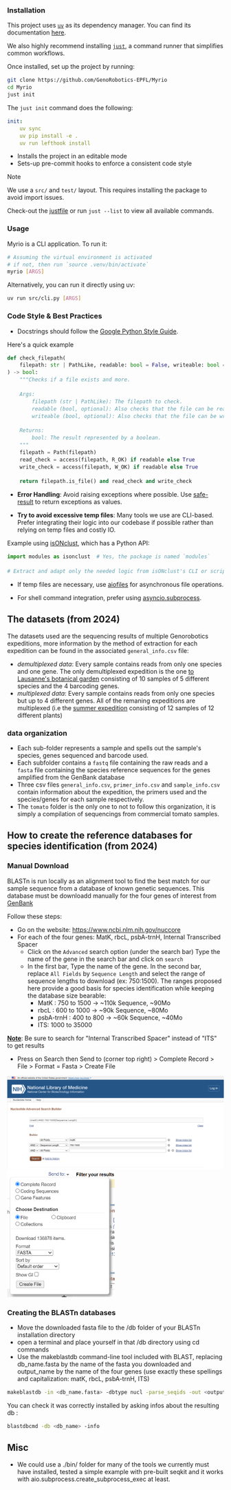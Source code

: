 ### Installation

This project uses [`uv`](https://github.com/astral-sh/uv?tab=readme-ov-file#installation) as its dependency manager. You can find its documentation [here](https://docs.astral.sh/uv/).

We also highly recommend installing [`just`](https://github.com/casey/just#installation), a command runner that simplifies common workflows.

Once installed, set up the project by running:
``` bash
git clone https://github.com/GenoRobotics-EPFL/Myrio
cd Myrio
just init
```

The `just init` command does the following:
``` yaml
init:
    uv sync
    uv pip install -e .
    uv run lefthook install
```
* Installs the project in an editable mode
* Sets-up pre-commit hooks to enforce a consistent code style

> [!NOTE]
> We use a `src/` and `test/` layout. This requires installing the package to avoid import issues.
>
> Check-out the [justfile](/justfile) or run `just --list` to view all available commands.


### Usage
Myrio is a CLI application. To run it:
``` bash
# Assuming the virtual environment is activated
# if not, then run `source .venv/bin/activate`
myrio [ARGS]
```

Alternatively, you can run it directly using uv:
``` bash
uv run src/cli.py [ARGS]
```

### Code Style & Best Practices

* Docstrings should follow the [Google Python Style Guide](https://google.github.io/styleguide/pyguide.html).

Here's a quick example
``` py
def check_filepath(
    filepath: str | PathLike, readable: bool = False, writeable: bool = False
) -> bool:
    """Checks if a file exists and more.

    Args:
        filepath (str | PathLike): The filepath to check.
        readable (bool, optional): Also checks that the file can be read. Defaults to False.
        writeable (bool, optional): Also checks that the file can be written to. Defaults to False.

    Returns:
        bool: The result represented by a boolean.
    """
    filepath = Path(filepath)
    read_check = access(filepath, R_OK) if readable else True
    write_check = access(filepath, W_OK) if readable else True

    return filepath.is_file() and read_check and write_check
```

* **Error Handling**: Avoid raising exceptions where possible. Use [safe-result](https://github.com/overflowy/safe-result) to return exceptions as values.

* **Try to avoid excessive temp files**: Many tools we use are CLI-based. Prefer integrating their logic into our codebase if possible rather than relying on temp files and costly IO.

Example using [isONclust](https://github.com/ksahlin/isONclust), which has a Python API:
``` py
import modules as isonclust  # Yes, the package is named `modules`

# Extract and adapt only the needed logic from isONclust's CLI or script
```

* If temp files are necessary, use [aiofiles](https://github.com/Tinche/aiofiles) for asynchronous file operations.

* For shell command integration, prefer using [asyncio.subprocess](https://docs.python.org/3/library/asyncio-subprocess.html).

## The datasets (from 2024)

The datasets used are the sequencing results of multiple Genorobotics expeditions, more information by the method of extraction for each expedition can be found in the associated `general_info.csv` file:
- *demultiplexed data*: Every sample contains reads from only one species and one gene. The only demultiplexed expedition is the one [to Lausanne's botanical garden](data/expedition_jardin_botanique/) consisting of 10 samples of 5 different species and the 4 barcoding genes.
- *multiplexed data*: Every sample contains reads from only one species but up to 4 different genes. All of the remaning expeditions are multiplexed (i.e the [summer expedition](data/summer_expedition/) consisting of 12 samples of 12 different plants)

### data organization
- Each sub-folder represents a sample and spells out the sample's species, genes sequenced and barcode used.
- Each subfolder contains a `fastq` file containing the raw reads and a `fasta` file containing the species reference sequences for the genes amplified from the GenBank database
- Three csv files `general_info.csv`, `primer_info.csv` and `sample_info.csv` contain information about the expedition, the primers used and the species/genes for each sample respectively.
- The `tomato` folder is the only one to not to follow this organization, it is simply a compilation of sequencings from commercial tomato samples.

## How to create the reference databases for species identification (from 2024)

### Manual Download

BLASTn is run locally as an alignment tool to find the best match for our sample sequence from a database of known genetic sequences. This database must be downloadd manually for the four genes of interest from [GenBank](https://www.ncbi.nlm.nih.gov/genbank/)

Follow these steps:
- Go on the website: https://www.ncbi.nlm.nih.gov/nuccore
- For each of the four genes: MatK, rbcL, psbA-trnH, Internal Transcribed Spacer
   - Click on the `Advanced` search option (under the search bar)
   Type the name of the gene in the search bar and click on `search`
   - In the first bar, Type the name of the gene. In the second bar, replace `All Fields` by `Sequence Length` and select the range of sequence lengths to download (ex: 750:1500). The ranges proposed here provide a good basis for species identification while keeping the database size bearable:
        - MatK : 750 to 1500 -> ~110k Sequence, ~90Mo
        - rbcL : 600 to 1000 -> ~90k Sequence, ~80Mo
        - psbA-trnH : 400 to 800 -> ~60k Sequence, ~40Mo
        - ITS: 1000 to 35000

<u>**Note**</u>: Be sure to search for "Internal Transcribed Spacer" instead of "ITS" to get results
- Press on Search then Send to (corner top right) > Complete Record > File > Format = Fasta > Create File

<img width = "660" src = images/ncbi1.png>
<img width = "250" src = images/ncbi2.png>

### Creating the BLASTn databases
- Move the downloaded fasta file to the /db folder of your BLASTn installation directory
- open a terminal and place yourself in that /db directory using cd commands
- Use the makeblastdb command-line tool included with BLAST, replacing db_name.fasta by the name of the fasta you downloaded and output_name by the name of the four genes (use exactly these spellings and capitalization: matK, rbcL, psbA-trnH, ITS)

```bash
makeblastdb -in <db_name.fasta> -dbtype nucl -parse_seqids -out <output_name>
```
You can check it was correctly installed by asking infos about the resulting db :
```bash
blastdbcmd -db <db_name> -info
```

## Misc
* We could use a ./bin/ folder for many of the tools we currently must have installed, tested a simple example with pre-built seqkit and it works with aio.subprocess.create_subprocess_exec at least.
